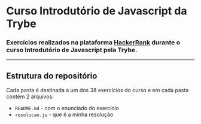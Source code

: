 # Curso Introdutório de Javascript da Trybe

### Exercícios realizados na plataforma [HackerRank](https://www.hackerrank.com/) durante o curso Introdutório de Javascript pela Trybe.

___

## Estrutura do repositório

Cada pasta é destinada a um dos 38 exercícios do curso e em cada pasta contém 2 arquivos:
- `README.md` - com o enunciado do exercício
- `resolucao.js` - que é a minha resolução